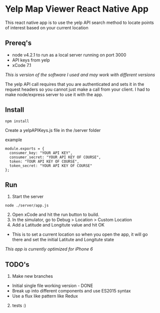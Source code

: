 # Yelp Map Viewer React Native App

This react native app is to use the yelp API search method to locate points of interest based on your current location

## Prereq's

* node v4.2.1 to run as a local server running on port 3000
* API keys from yelp
* xCode 7.1

*This is version of the software I used and may work with different versions*

The yelp API call requires that you are authenticated and sets it in the request headers so you cannot just make a call from your client. I had to make node/express server to use it with the app.

## Install

```
npm install
```

Create a yelpAPIKeys.js file in the /server folder

example

```
module.exports = {
  consumer_key: "YOUR API KEY",
  consumer_secret: "YOUR API KEY OF COURSE",
  token: "YOUR API KEY OF COURSE",
  token_secret: "YOUR API KEY OF COURSE"
};
```

## Run

1. Start the server

```
node ./server/app.js
```

2. Open xCode and hit the run button to build.
3. In the simulator, go to Debug > Location > Custom Location 
4. Add a Latitude and Longitute value and hit OK
  - This is to set a current location so when you open the app, it will go there and set the initial Latitute and Longitute state
  
*This app is currently optimized for iPhone 6*

## TODO's

1. Make new branches
  - Initial single file working version - DONE
  - Break up into different components and use ES2015 syntax
  - Use a flux like pattern like Redux
2. tests :)
